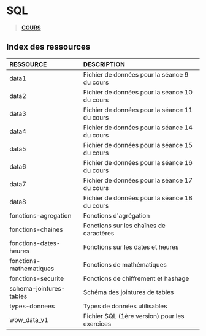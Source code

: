 # SQL

> [**COURS**](https://www.youtube.com/playlist?list=PLrSOXFDHBtfGl66sXijiN8SU9YJaM_EQg)

## Index des ressources

|RESSOURCE|DESCRIPTION|
|:--|:--|
|data1|Fichier de données pour la séance 9 du cours|
|data2|Fichier de données pour la séance 10 du cours|
|data3|Fichier de données pour la séance 11 du cours|
|data4|Fichier de données pour la séance 14 du cours|
|data5|Fichier de données pour la séance 15 du cours|
|data6|Fichier de données pour la séance 16 du cours|
|data7|Fichier de données pour la séance 17 du cours|
|data8|Fichier de données pour la séance 18 du cours|
|fonctions-agregation|Fonctions d'agrégation|
|fonctions-chaines|Fonctions sur les chaînes de caractères|
|fonctions-dates-heures|Fonctions sur les dates et heures|
|fonctions-mathematiques|Fonctions de mathématiques|
|fonctions-securite|Fonctions de chiffrement et hashage|
|schema-jointures-tables|Schéma des jointures de tables|
|types-donnees|Types de données utilisables|
|wow_data_v1|Fichier SQL (1ère version) pour les exercices|
